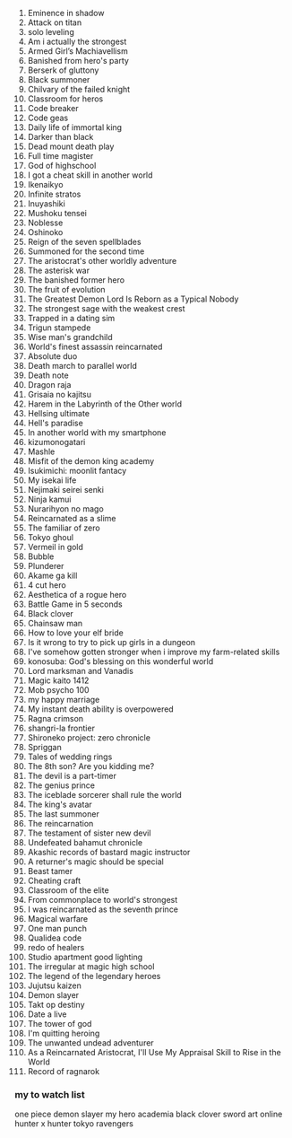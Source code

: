 
1. Eminence in shadow
2. Attack on titan
3. solo leveling
4. Am i actually the strongest
5. Armed Girl’s Machiavellism
6. Banished from hero's party
7. Berserk of gluttony
8. Black summoner
9. Chilvary of the failed knight
10. Classroom for heros
11. Code breaker
12. Code geas
13. Daily life of immortal king
14. Darker than black
15. Dead mount death play
16. Full time magister
17. God of highschool
18. I got a cheat skill in another world
19. Ikenaikyo
20. Infinite stratos
21. Inuyashiki
22. Mushoku tensei
23. Noblesse
24. Oshinoko
25. Reign of the seven spellblades
26. Summoned for the second time
27. The aristocrat's other worldly adventure
28. The asterisk war
29. The banished former hero
30. The fruit of evolution
31. The Greatest Demon Lord Is Reborn as a Typical Nobody
32. The strongest sage with the weakest crest
33. Trapped in a dating sim
34. Trigun stampede
35. Wise man's grandchild
36. World's finest assassin reincarnated
37. Absolute duo
38. Death march to parallel world
39. Death note
40. Dragon raja
41. Grisaia no kajitsu
42. Harem in the Labyrinth of the Other world
43. Hellsing ultimate
44. Hell's paradise
45. In another world with my smartphone
46. kizumonogatari
47. Mashle
48. Misfit of the demon king academy
49. Isukimichi: moonlit fantacy
50. My isekai life
51. Nejimaki seirei senki
52. Ninja kamui
53. Nurarihyon no mago
54. Reincarnated as a slime
55. The familiar of zero
56. Tokyo ghoul
57. Vermeil in gold
58. Bubble
59. Plunderer
60. Akame ga kill
61. 4 cut hero
62. Aesthetica of a rogue hero
63. Battle Game in 5 seconds
64. Black clover
65. Chainsaw man
66. How to love your elf bride
67. Is it wrong to try to pick up girls in a dungeon
68. I've somehow gotten stronger when i improve my farm-related skills
69. konosuba: God's blessing on this wonderful world
70. Lord marksman and Vanadis
71. Magic kaito 1412
72. Mob psycho 100
73. my happy marriage
74. My instant death ability is overpowered
75. Ragna crimson 
76. shangri-la frontier
77. Shironeko project: zero chronicle
78. Spriggan
79. Tales of wedding rings
80. The 8th son? Are you kidding me?
81. The devil is a part-timer
82. The genius prince
83. The iceblade sorcerer shall rule the world
84. The king's avatar
85. The last summoner
86. The reincarnation
87. The testament of sister new devil
88. Undefeated bahamut chronicle
89. Akashic records of bastard magic instructor
90. A returner's magic should be special
91. Beast tamer
92. Cheating craft
93. Classroom of the elite
94. From commonplace to world's strongest
95. I was reincarnated as the seventh prince
96. Magical warfare
97. One man punch
98. Qualidea code
99. redo of healers 
100. Studio apartment good lighting
101. The irregular at magic high school
102. The legend of the legendary heroes
103. Jujutsu kaizen
104. Demon slayer
105. Takt op destiny 
106. Date a live
107. The tower of god
108. I'm quitting heroing
109. The unwanted undead adventurer
110. As a Reincarnated Aristocrat, I'll Use My Appraisal Skill to Rise in the World
111. Record of ragnarok


### my to watch list
one piece
demon slayer
my hero academia
black clover
sword art online
hunter x hunter 
tokyo ravengers